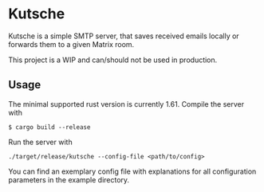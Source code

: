# Kutsche

Kutsche is a simple SMTP server, that saves received emails locally or forwards them to a given Matrix room.

This project is a WIP and can/should not be used in production.

## Usage

The minimal supported rust version is currently 1.61. Compile the server with

	$ cargo build --release

Run the server with

	./target/release/kutsche --config-file <path/to/config>

You can find an exemplary config file with explanations for all configuration parameters in the example directory.
